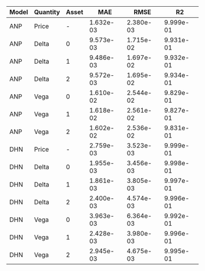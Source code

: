 | Model | Quantity | Asset | MAE | RMSE | R2 |
| --- | --- | --- | --- | --- | --- |
| ANP | Price | - | 1.632e-03 | 2.380e-03 | 9.999e-01 |
| ANP | Delta | 0 | 9.573e-03 | 1.715e-02 | 9.931e-01 |
| ANP | Delta | 1 | 9.486e-03 | 1.697e-02 | 9.932e-01 |
| ANP | Delta | 2 | 9.572e-03 | 1.695e-02 | 9.934e-01 |
| ANP | Vega | 0 | 1.610e-02 | 2.544e-02 | 9.829e-01 |
| ANP | Vega | 1 | 1.618e-02 | 2.561e-02 | 9.827e-01 |
| ANP | Vega | 2 | 1.602e-02 | 2.536e-02 | 9.831e-01 |
| DHN | Price | - | 2.759e-03 | 3.523e-03 | 9.999e-01 |
| DHN | Delta | 0 | 1.955e-03 | 3.456e-03 | 9.998e-01 |
| DHN | Delta | 1 | 1.861e-03 | 3.805e-03 | 9.997e-01 |
| DHN | Delta | 2 | 2.400e-03 | 4.574e-03 | 9.996e-01 |
| DHN | Vega | 0 | 3.963e-03 | 6.364e-03 | 9.992e-01 |
| DHN | Vega | 1 | 2.428e-03 | 3.980e-03 | 9.996e-01 |
| DHN | Vega | 2 | 2.945e-03 | 4.675e-03 | 9.995e-01 |
